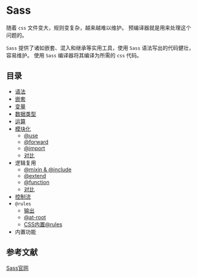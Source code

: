 # Sass

随着 `css` 文件变大，规则变复杂，越来越难以维护。
预编译器就是用来处理这个问题的。

`Sass` 提供了诸如嵌套、混入和继承等实用工具，使用 `Sass` 语法写出的代码健壮，容易维护。
使用 `Sass` 编译器将其编译为所需的 `css` 代码。

## 目录

- [语法](./syntax.md)
- [嵌套](./nest.md)
- [变量](./variable.md)
- [数据类型](./data-type.md)
- [运算](./operator.md)
- [模块化](./module/index.md)
  - [@use](./module/@use.md)
  - [@forward](./module/@forward.md)
  - [@import](./module/@import.md)
  - [对比](./module/comparison.md)
- 逻辑复用
  - [@mixin & @include](./reuse/@mixin&include.md)
  - [@extend](./reuse/@extend.md)
  - [@function](./reuse/@function.md)
  - [对比](./reuse/comparison.md)
- [控制流](./flow-control.md)
- `@rules`
  - [输出](./@rules/output.md)
  - [@at-root](./@rules/@at-root.md)
  - [CSS内置@rules](./@rules/css.md)
- 内置功能

## 参考文献

[Sass官网](https://sass-lang.com/documentation)
